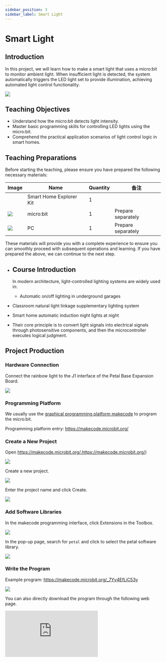 ```yaml
---
sidebar_position: 3
sidebar_label: Smart Light
---
```


# Smart Light

## Introduction

In this project, we will learn how to make a smart light that uses a micro:bit to monitor ambient light. When insufficient light is detected, the system automatically triggers the LED light set to provide illumination, achieving automated light control functionality.

![](https://wiki-media-ef.oss-cn-hongkong.aliyuncs.com/docs/microbit/wisdom-life/smart-home-explorer-kit/images/case-01-01.png)

## Teaching Objectives

- Understand how the micro:bit detects light intensity.
- Master basic programming skills for controlling LED lights using the micro:bit.
- Comprehend the practical application scenarios of light control logic in smart homes.

## Teaching Preparations

Before starting the teaching, please ensure you have prepared the following necessary materials:

| **Image** | **Name** | **Quantity** | **备注** |
| --- | --- | --- | --- |
| | Smart Home Explorer Kit | 1 |  |
| ![](https://wiki-media-ef.oss-cn-hongkong.aliyuncs.com/docs/microbit/interesting-case/cutebot-fun-football-game-kit/cases-libraries/images/microbit.png) | micro:bit | 1 | Prepare separately |
| ![](https://wiki-media-ef.oss-cn-hongkong.aliyuncs.com/docs/microbit/interesting-case/cutebot-fun-football-game-kit/cases-libraries/images/pc.png) | PC | 1 | Prepare separately |

These materials will provide you with a complete experience to ensure you can smoothly proceed with subsequent operations and learning. If you have prepared the above, we can continue to the next step.

- ## Course Introduction

  In modern architecture, light-controlled lighting systems are widely used in:

  

  - Automatic on/off lighting in underground garages
- Classroom natural light linkage supplementary lighting system
- Smart home automatic induction night lights at night
- Their core principle is to convert light signals into electrical signals through photosensitive components, and then the microcontroller executes logical judgment.

## Project Production

### Hardware Connection

Connect the rainbow light to the J1 interface of the Petal Base Expansion Board.

![](https://wiki-media-ef.oss-cn-hongkong.aliyuncs.com/docs/microbit/wisdom-life/smart-home-explorer-kit/images/case-01-02.png)

### Programming Platform

We usually use the [graphical programming platform makecode](https://makecode.microbit.org/) to program the micro:bit.



Programming platform entry: https://makecode.microbit.org/

### Create a New Project

Open https://makecode.microbit.org/.https://makecode.microbit.org/)

![](https://wiki-media-ef.oss-cn-hongkong.aliyuncs.com/docs/microbit/interesting-case/cutebot-fun-football-game-kit/cases-libraries/images/makecode.png)

Create a new project.

![](https://wiki-media-ef.oss-cn-hongkong.aliyuncs.com/docs/microbit/interesting-case/cutebot-fun-football-game-kit/cases-libraries/images/makecode-new-project-01.png)

Enter the project name and click Create.

![](https://wiki-media-ef.oss-cn-hongkong.aliyuncs.com/docs/microbit/interesting-case/cutebot-fun-football-game-kit/cases-libraries/images/makecode-new-project-02.png)

### Add Software Libraries

In the makecode programming interface, click Extensions in the Toolbox.

![](https://wiki-media-ef.oss-cn-hongkong.aliyuncs.com/docs/microbit/interesting-case/classroom-science-pack/images/classroom-science-pack-add-extensions-02.png)

In the pop-up page, search for `petal` and click to select the petal software library.


![](https://wiki-media-ef.oss-cn-hongkong.aliyuncs.com/docs/microbit/interesting-case/classroom-science-pack/images/classroom-science-pack-add-extensions-03.png)

### Write the Program

Example program: https://makecode.microbit.org/_7Yv4EfLiC53y

![](https://wiki-media-ef.oss-cn-hongkong.aliyuncs.com/docs/microbit/wisdom-life/smart-home-explorer-kit/images/case-01-03.png)

You can also directly download the program through the following web page.

<div
    style={{
        position: 'relative',
        paddingBottom: '60%',
        overflow: 'hidden',
    }}
>
    <iframe
        src="https://makecode.microbit.org/_7Yv4EfLiC53y"
        frameborder="0"
        sandbox="allow-popups allow-forms allow-scripts allow-same-origin"
        style={{
            position: 'absolute',
            width: '100%',
            height: '100%',
        }}
    />
</div>




### How to Download the Program to micro:bit?

Connect the PC to the micro:bit V2 using a USB cable.

![](https://wiki-media-ef.oss-cn-hongkong.aliyuncs.com/docs/microbit/interesting-case/microbit-smart-climate-kit/cases-libraries/images/connect-microbit.gif)

After a successful connection, a drive named `MICROBIT` will be recognized on the computer.

![](https://wiki-media-ef.oss-cn-hongkong.aliyuncs.com/docs/microbit/interesting-case/microbit-smart-climate-kit/cases-libraries/images/microbit-drive.png)

Click the icon in the lower left corner![](https://wiki-media-ef.oss-cn-hongkong.aliyuncs.com/docs/microbit/interesting-case/microbit-smart-climate-kit/cases-libraries/images/download-01.png)，and chose`Connect Device`。

![](https://wiki-media-ef.oss-cn-hongkong.aliyuncs.com/docs/microbit/interesting-case/microbit-smart-climate-kit/cases-libraries/images/download-02.png)

click![](https://wiki-media-ef.oss-cn-hongkong.aliyuncs.com/docs/microbit/interesting-case/microbit-smart-climate-kit/cases-libraries/images/download-03.png)。

![](https://wiki-media-ef.oss-cn-hongkong.aliyuncs.com/docs/microbit/interesting-case/microbit-smart-climate-kit/cases-libraries/images/download-04.png)

click![](https://wiki-media-ef.oss-cn-hongkong.aliyuncs.com/docs/microbit/interesting-case/microbit-smart-climate-kit/cases-libraries/images/download-05.png)。

![](https://wiki-media-ef.oss-cn-hongkong.aliyuncs.com/docs/microbit/interesting-case/microbit-smart-climate-kit/cases-libraries/images/download-06.png)

In the pop-up window, select `BBC micro:bit CMSIS-DAP`, then select *Connect*. The micro:bit is now successfully connected.

![](https://wiki-media-ef.oss-cn-hongkong.aliyuncs.com/docs/microbit/interesting-case/microbit-smart-climate-kit/cases-libraries/images/download-07.png)

Click to download the program.

![](https://wiki-media-ef.oss-cn-hongkong.aliyuncs.com/docs/microbit/interesting-case/microbit-smart-climate-kit/cases-libraries/images/download-08.png)

### Results

After powering on, the smart light automatically turns on or off the rainbow light according to the ambient light intensity.

## Extended Knowledge

**Applications of Smart Light-Controlled Lights in Daily Life**



Smart light-controlled lights are widely used in daily life, improving the convenience, energy efficiency, and comfort of lighting systems through intelligent control. The following are some specific application scenarios:



- **Home Automation**: In home environments, smart light-controlled lights can automatically adjust brightness and color temperature based on residents' daily living habits, such as automatically reducing brightness at night to create a comfortable sleeping environment or simulating a sunrise to gradually light up in the morning, helping people wake up more naturally.
- **Energy-Saving Lighting**: Smart light-controlled lights can automatically turn on/off according to changes in ambient light, such as reducing or turning off artificial lighting when natural light is sufficient, thereby saving energy.
- **Security Lighting**: In the field of security monitoring, smart light-controlled lights can automatically turn on when abnormal activities are detected, serving as a warning and deterrent.
- **Commercial Lighting**: In commercial environments such as shopping malls, supermarkets, and office buildings, smart light-controlled lights can automatically adjust lighting according to human flow and time, saving energy while meeting lighting needs in different scenarios.
- **Public Lighting**: In public areas such as streets, parks, and squares, smart light-controlled lights can automatically adjust brightness according to seasons, weather, and time to ensure uniform and safe lighting.
- **Educational Lighting**: In educational 场所 (places) like schools and libraries, smart light-controlled lights can provide suitable light, reducing eye fatigue and improving learning efficiency.
- **Medical Lighting**: In hospitals and clinics, smart light-controlled lights can provide appropriate lighting according to different medical activities and patient needs, such as providing shadowless light effects in operating rooms.
- **Hotel Lighting**: Hotel rooms can use smart light-controlled lights to provide multiple lighting modes, such as reading mode and relaxation mode, to enhance guests' comfort and satisfaction.
- **Smart Curtain Systems**: Combined with smart curtain systems, smart light-controlled lights can automatically adjust brightness according to the opening and closing of curtains to ensure suitable indoor light.
- **Emergency Lighting**: In emergency situations such as fires or earthquakes, smart light-controlled lights can automatically switch to emergency lighting mode to guide people to evacuate safely.



These applications of smart light-controlled lights not only improve the quality of life but also help save energy and reduce emissions, serving as an important part of modern smart home and smart city construction. With the advancement of technology and the increase in consumers' demand for intelligence, the applications of smart light-controlled lights will become more extensive and in-depth.

